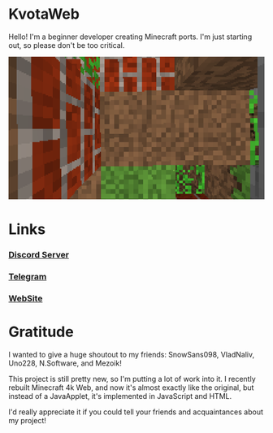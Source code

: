 # KvotaWeb
Hello! I'm a beginner developer creating Minecraft ports. I'm just starting out, so please don't be too critical.

![h12mgp8oidpc1](https://github.com/Artik9nx/KvotaWeb/blob/main/Res/Screenshot.png)


# Links

### [Discord Server](https://discord.gg/2tneAE4J)

### [Telegram](https://t.me/KvotaWeb)

### [WebSite](https://artik9nx.github.io/KvotaWeb/)

# Gratitude

I wanted to give a huge shoutout to my friends: SnowSans098, VladNaliv, Uno228, N.Software, and Mezoik!


This project is still pretty new, so I'm putting a lot of work into it. I recently rebuilt Minecraft 4k Web, and now it's almost exactly like the original, but instead of a JavaApplet, it's implemented in JavaScript and HTML.


I'd really appreciate it if you could tell your friends and acquaintances about my project!

